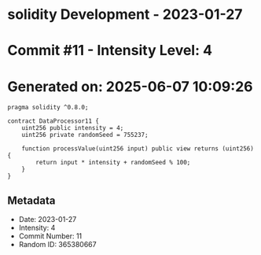 ﻿# solidity Development - 2023-01-27
# Commit #11 - Intensity Level: 4
# Generated on: 2025-06-07 10:09:26
```solidity
pragma solidity ^0.8.0;

contract DataProcessor11 {
    uint256 public intensity = 4;
    uint256 private randomSeed = 755237;

    function processValue(uint256 input) public view returns (uint256) {
        return input * intensity + randomSeed % 100;
    }
}
```
## Metadata
- Date: 2023-01-27
- Intensity: 4
- Commit Number: 11
- Random ID: 365380667
